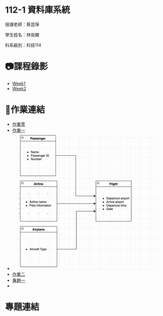 # 112-1 資料庫系統
授課老師：蔡芸琤

學生姓名：林奕嫻

科系級別：科技114

# 📷課程錄影

+ [Week1](https://www.youtube.com/watch?v=idhUbF1req4)
+ [Week2](https://www.youtube.com/watch?v=qGaGgdm_YtY)

# 📖作業連結

+  [作業零](http://youtu.be/xzcWlx-QmZ0)
+  [作業一](https://youtu.be/Uva8xX6j10I)
+  ![作業一](https://github.com/linixian/112-1-DB/blob/main/截圖%202023-09-21%20下午6.55.16.png)
+  [作業二](https://youtu.be/xl3tP7r-WgI)
+  [專題一](https://youtu.be/gjhXiT2HzU8)
+  
  
# 專題連結
